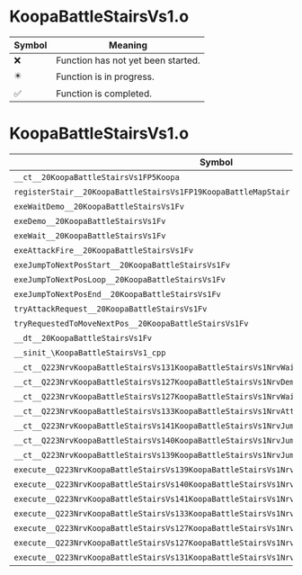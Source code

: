 # KoopaBattleStairsVs1.o
| Symbol | Meaning 
| ------------- | ------------- 
| :x: | Function has not yet been started. 
| :eight_pointed_black_star: | Function is in progress. 
| :white_check_mark: | Function is completed. 


# KoopaBattleStairsVs1.o
| Symbol | Decompiled? |
| ------------- | ------------- |
| `__ct__20KoopaBattleStairsVs1FP5Koopa` | :x: |
| `registerStair__20KoopaBattleStairsVs1FP19KoopaBattleMapStair` | :x: |
| `exeWaitDemo__20KoopaBattleStairsVs1Fv` | :x: |
| `exeDemo__20KoopaBattleStairsVs1Fv` | :x: |
| `exeWait__20KoopaBattleStairsVs1Fv` | :x: |
| `exeAttackFire__20KoopaBattleStairsVs1Fv` | :x: |
| `exeJumpToNextPosStart__20KoopaBattleStairsVs1Fv` | :x: |
| `exeJumpToNextPosLoop__20KoopaBattleStairsVs1Fv` | :x: |
| `exeJumpToNextPosEnd__20KoopaBattleStairsVs1Fv` | :x: |
| `tryAttackRequest__20KoopaBattleStairsVs1Fv` | :x: |
| `tryRequestedToMoveNextPos__20KoopaBattleStairsVs1Fv` | :x: |
| `__dt__20KoopaBattleStairsVs1Fv` | :x: |
| `__sinit_\KoopaBattleStairsVs1_cpp` | :x: |
| `__ct__Q223NrvKoopaBattleStairsVs131KoopaBattleStairsVs1NrvWaitDemoFv` | :x: |
| `__ct__Q223NrvKoopaBattleStairsVs127KoopaBattleStairsVs1NrvDemoFv` | :x: |
| `__ct__Q223NrvKoopaBattleStairsVs127KoopaBattleStairsVs1NrvWaitFv` | :x: |
| `__ct__Q223NrvKoopaBattleStairsVs133KoopaBattleStairsVs1NrvAttackFireFv` | :x: |
| `__ct__Q223NrvKoopaBattleStairsVs141KoopaBattleStairsVs1NrvJumpToNextPosStartFv` | :x: |
| `__ct__Q223NrvKoopaBattleStairsVs140KoopaBattleStairsVs1NrvJumpToNextPosLoopFv` | :x: |
| `__ct__Q223NrvKoopaBattleStairsVs139KoopaBattleStairsVs1NrvJumpToNextPosEndFv` | :x: |
| `execute__Q223NrvKoopaBattleStairsVs139KoopaBattleStairsVs1NrvJumpToNextPosEndCFP5Spine` | :x: |
| `execute__Q223NrvKoopaBattleStairsVs140KoopaBattleStairsVs1NrvJumpToNextPosLoopCFP5Spine` | :x: |
| `execute__Q223NrvKoopaBattleStairsVs141KoopaBattleStairsVs1NrvJumpToNextPosStartCFP5Spine` | :x: |
| `execute__Q223NrvKoopaBattleStairsVs133KoopaBattleStairsVs1NrvAttackFireCFP5Spine` | :x: |
| `execute__Q223NrvKoopaBattleStairsVs127KoopaBattleStairsVs1NrvWaitCFP5Spine` | :x: |
| `execute__Q223NrvKoopaBattleStairsVs127KoopaBattleStairsVs1NrvDemoCFP5Spine` | :x: |
| `execute__Q223NrvKoopaBattleStairsVs131KoopaBattleStairsVs1NrvWaitDemoCFP5Spine` | :x: |
